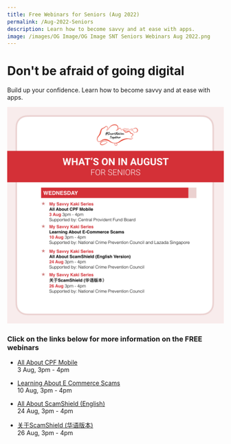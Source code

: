 ```yaml
---
title: Free Webinars for Seniors (Aug 2022)
permalink: /Aug-2022-Seniors
description: Learn how to become savvy and at ease with apps.
image: /images/OG Image/OG Image SNT Seniors Webinars Aug 2022.png
---
```


# Don't be afraid of going digital
Build up your confidence. Learn how to become savvy and at ease with apps.

![august free webinars for seniors on building trust in the government ](/images/Aug%202022/Seniors_Overall.jpeg)

### Click on the links below for more information on the FREE webinars

* [All About CPF Mobile](/seniors/my-savvy-kaki-series/seniors-cpf-mobile-aug2022)<br>
3 Aug, 3pm - 4pm 

* [Learning About E Commerce Scams](/seniors/my-savvy-kaki-series/e-commerce-scams-aug2022)<br>
10 Aug, 3pm - 4pm 

* [All About ScamShield (English)](/seniors/my-savvy-kaki-series/scamshield-english-aug2022)<br>
24 Aug, 3pm - 4pm 

* [关于ScamShield (华语版本)](/seniors/my-savvy-kaki-series/scamshield-mandarin)<br>
26 Aug, 3pm - 4pm